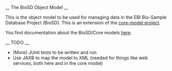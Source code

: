   __ The BioSD Object Model __ 

This is the object model to be used for managing data in the EBI Bio-Sample Database Project (BioSD). This is an 
extension of the [core-model project](https://github.com/EBIBioSamples/core_model).

You find documentation about the BioSD/Core models [here](/doc/core_and_biosd_object_model.zargo).

  __ TODO __ 

* (More) JUnit tests to be written and run
* Use JAXB to map the model to XML (needed for things like web services, both here and in the core model)

  
